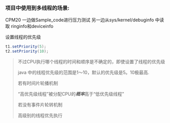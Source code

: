 ### 项目中使用到多线程的场景:

CPM20 一边做Sample_code进行压力测试 另一边从sys/kernel/debuginfo 中读取 ringinfo和deviceinfo

设置线程的优先级

```java
t1.setPriority(5);           
t2.setPriority(10); 
```

> 不过CPU执行哪个线程的时间和顺序是不确定的，即使设置了线程的优先级
>
> java 中的线程优先级的范围是1～10，默认的优先级是5。10极最高.
>
> 若有时间片轮播机制
>
> “高优先级线程”被分配CPU的***概率***高于“低优先级线程”
>
> 若没有事件片轮转机制
>
> 高级别的线程优先执行













































